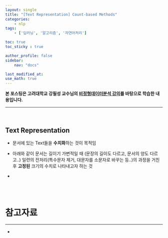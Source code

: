 ```yaml
---
layout: single
title: "[Text Representation] Count-based Methods"
categories:	
    - nlp
tags:
    - ['딥러닝', '알고리즘', '자연어처리']

toc: true
toc_sticky : true

author_profile: false
sidebar:
    nav: "docs"

last_modified_at:
use_math: true
---
```


**본 포스팅은 고려대학교 강필성 교수님의  [비정형데이터분석 강의](https://www.youtube.com/watch?v=UInnl60pzkA&list=PLetSlH8YjIfVzHuSXtG4jAC2zbEAErXWm)를 바탕으로 학습한 내용입니다.**

---

<br/>

## Text Representation

- 문서에 있는 Text들을 **수치화**하는 것이 목적임
- 아래와 같이 문서는 길이기 가변적일 때 (문장의 길이도 다르고, 문서의 양도 다르고..) 일련의 전처리(특수문자 제거, 대문자를 소문자로 바꾸는 등..)의 과정을 거친 후 **고정된** 크기의 수치로 나타내고자 하는 것

- 





<br/>

<br/>

# 참고자료

---

- 
